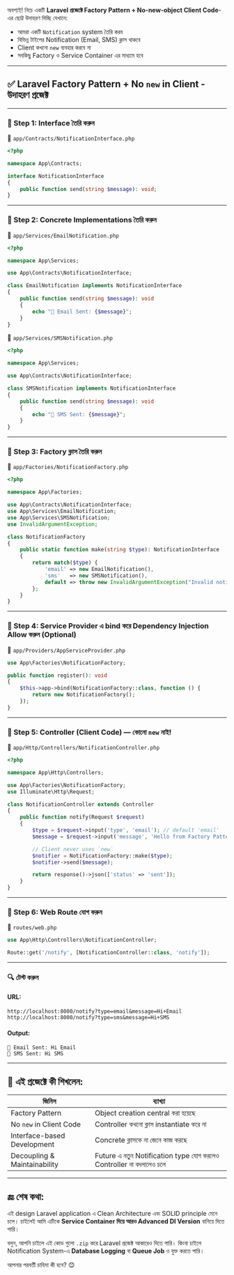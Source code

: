 অবশ্যই! নিচে একটি **Laravel প্রজেক্টে Factory Pattern + No-new-object Client Code**-এর ছোট্ট উদাহরণ দিচ্ছি যেখানে:

* আমরা একটি `Notification` system তৈরি করব
* বিভিন্ন টাইপের Notification (Email, SMS) ক্লাস থাকবে
* Client কখনো `new` ব্যবহার করবে না
* সবকিছু Factory ও Service Container এর মাধ্যমে হবে

---

## ✅ **Laravel Factory Pattern + No `new` in Client - উদাহরণ প্রজেক্ট**

---

### 🧱 Step 1: Interface তৈরি করুন

📁 `app/Contracts/NotificationInterface.php`

```php
<?php

namespace App\Contracts;

interface NotificationInterface
{
    public function send(string $message): void;
}
```

---

### 🧱 Step 2: Concrete Implementations তৈরি করুন

📁 `app/Services/EmailNotification.php`

```php
<?php

namespace App\Services;

use App\Contracts\NotificationInterface;

class EmailNotification implements NotificationInterface
{
    public function send(string $message): void
    {
        echo "📧 Email Sent: {$message}";
    }
}
```

📁 `app/Services/SMSNotification.php`

```php
<?php

namespace App\Services;

use App\Contracts\NotificationInterface;

class SMSNotification implements NotificationInterface
{
    public function send(string $message): void
    {
        echo "📱 SMS Sent: {$message}";
    }
}
```

---

### 🧱 Step 3: Factory ক্লাস তৈরি করুন

📁 `app/Factories/NotificationFactory.php`

```php
<?php

namespace App\Factories;

use App\Contracts\NotificationInterface;
use App\Services\EmailNotification;
use App\Services\SMSNotification;
use InvalidArgumentException;

class NotificationFactory
{
    public static function make(string $type): NotificationInterface
    {
        return match($type) {
            'email' => new EmailNotification(),
            'sms'   => new SMSNotification(),
            default => throw new InvalidArgumentException("Invalid notification type: $type"),
        };
    }
}
```

---

### 🧱 Step 4: Service Provider এ bind করে Dependency Injection Allow করুন (Optional)

📁 `app/Providers/AppServiceProvider.php`

```php
use App\Factories\NotificationFactory;

public function register(): void
{
    $this->app->bind(NotificationFactory::class, function () {
        return new NotificationFactory();
    });
}
```

---

### 🧱 Step 5: Controller (Client Code) — কোনো `new` নাই!

📁 `app/Http/Controllers/NotificationController.php`

```php
<?php

namespace App\Http\Controllers;

use App\Factories\NotificationFactory;
use Illuminate\Http\Request;

class NotificationController extends Controller
{
    public function notify(Request $request)
    {
        $type = $request->input('type', 'email'); // default 'email'
        $message = $request->input('message', 'Hello from Factory Pattern!');

        // Client never uses `new`
        $notifier = NotificationFactory::make($type);
        $notifier->send($message);

        return response()->json(['status' => 'sent']);
    }
}
```

---

### 🧱 Step 6: Web Route যোগ করুন

📁 `routes/web.php`

```php
use App\Http\Controllers\NotificationController;

Route::get('/notify', [NotificationController::class, 'notify']);
```

---

### 🔍 টেস্ট করুন

#### URL:

```
http://localhost:8000/notify?type=email&message=Hi+Email
http://localhost:8000/notify?type=sms&message=Hi+SMS
```

#### Output:

```
📧 Email Sent: Hi Email
📱 SMS Sent: Hi SMS
```

---

## 🧠 এই প্রজেক্টে কী শিখলেন:

| জিনিস                        | ব্যাখ্যা                                                            |
| ---------------------------- | ------------------------------------------------------------------- |
| Factory Pattern              | Object creation central করা হয়েছে                                   |
| No `new` in Client Code      | Controller কখনো ক্লাস instantiate করে না                            |
| Interface-based Development  | Concrete ক্লাসকে না জেনে কাজ করছে                                   |
| Decoupling & Maintainability | Future এ নতুন Notification type যোগ করলেও Controller না বদলালেও চলে |

---

## 🔚 শেষ কথা:

এই design Laravel application এ Clean Architecture এবং SOLID principle মেনে চলে।
চাইলেই আমি এটিকে **Service Container দিয়ে আরও Advanced DI Version** বানিয়ে দিতে পারি।

বলুন, আপনি চাইলে এই কোড গুলো `.zip` করে Laravel প্রজেক্ট আকারেও দিতে পারি। কিংবা চাইলে Notification System-এ **Database Logging** বা **Queue Job** ও যুক্ত করতে পারি।

আপনার পরবর্তী চাহিদা কী হবে? 😊
